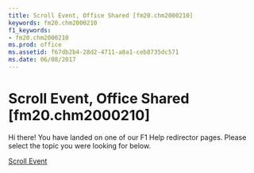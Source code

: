 ```yaml
---
title: Scroll Event, Office Shared [fm20.chm2000210]
keywords: fm20.chm2000210
f1_keywords:
- fm20.chm2000210
ms.prod: office
ms.assetid: f67db2b4-28d2-4711-a8a1-ceb8735dc571
ms.date: 06/08/2017
---
```



# Scroll Event, Office Shared [fm20.chm2000210]

Hi there! You have landed on one of our F1 Help redirector pages. Please select the topic you were looking for below.

[Scroll Event](http://msdn.microsoft.com/library/1b4f6243-ea9b-320c-1afd-9bb230823ffb%28Office.15%29.aspx)

